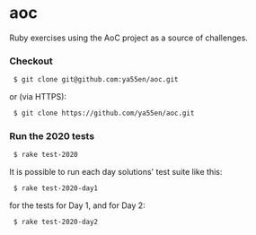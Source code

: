 # aoc

Ruby exercises using the AoC project as a source of challenges.

### Checkout

```bash
 $ git clone git@github.com:ya55en/aoc.git
```

or (via HTTPS): 

```bash
 $ git clone https://github.com/ya55en/aoc.git
```

### Run the 2020 tests

```bash
 $ rake test-2020
```

It is possible to run each day solutions' test suite like this:

```bash
 $ rake test-2020-day1
```
for the tests for Day 1, and for Day 2:

```bash
 $ rake test-2020-day2
```
